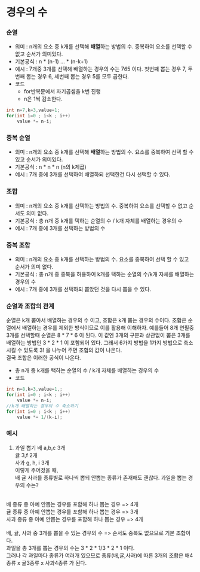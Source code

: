 # 경우의 수

### 순열 
- 의미 : n개의 요소 중 k개를 선택해 **배열**하는 방법의 수. 중복하여 요소를 선택할 수 없고 순서가 의미있다.
- 기본공식 : n * (n-1) ... * (n-k+1)
- 예시 : 7개중 3개를 선택해 배열하는 경우의 수는 7*6*5 이다. 첫번째 뽑는 경우 7, 두번째 뽑는 경우 6, 세번째 뽑는 경우 5를 모두 곱한다. 
- 코드
    - for반복문에서 자기곱셈을 k번 진행
    - n은 1씩 감소한다.
```java
int n=7,k=3,value=1;
for(int i=0 ; i<k ; i++)
    value *= n-i;
```
### 중복 순열 
- 의미 : n개의 요소 중 k개를 선택해 **배열**하는 방법의 수. 요소를 중복하여 선택 할 수 있고 순서가 의미있다.
- 기본공식 : n * n * n (n의 k제곱)
- 예시 : 7개 중에 3개를 선택하여 배열하되 선택한건 다시 선택할 수 있다.

### 조합 
- 의미 : n개의 요소 중 k개를 선택하는 방법의 수. 중복하여 요소를 선택할 수 없고 순서도 의미 없다.
- 기본공식 : 총 n개 중 k개를 택하는 순열의 수 / k개 자체를 배열하는 경우의 수 
- 예시 : 7개 중에 3개를 선택하는 방법의 수

### 중복 조합 
- 의미 : n개의 요소 중 k개를 선택하는 방법의 수. 요소를 중복하여 선택 할 수 있고 순서가 의미 없다.
- 기본공식 : 총 n개 중 중복을 허용하여 k개를 택하는 순열의 수/k개 자체를 배열하는 경우의 수
- 예시 : 7개 중에 3개를 선택하되 뽑았던 것을 다시 뽑을 수 있다.

### 순열과 조합의 관계
순열은 k개 뽑아서 배열하는 경우의 수 이고, 조합은 k개 뽑는 경우의 수이다. 조합은 순열에서 배열하는 경우를 제외한 방식이므로 이를 활용해 이해하자. 예를들어 8개 연필중 3개를 선택할때 순열은 8 * 7 * 6 이 된다. 이 값엔 3개의 구분과 상관없이 뽑은 3개를 배열하는 방법인 3 * 2 * 1 이 포함되어 있다. 그래서 6가지 방법을 1가지 방법으로 축소시킬 수 있도록 3! 을 나누어 주면 조합의 값이 나온다.<br>
결국 조합은 이러한 공식이 나온다. <br>
- 총 n개 중 k개를 택하는 순열의 수 / k개 자체를 배열하는 경우의 수 
- 코드
```java
int n=8,k=3,value=1,;
for(int i=0 ; i<k ; i++)
    value *= n-i;
//k개 배열하는 경우의 수 축소하기
for(int i=0 ; i<k ; i++)
    value *= 1/(k-i);

```

### 예시
1. 과일 뽑기
배 a,b,c 3개<br> 
귤 3,f 2개<br> 
사과 g, h, i 3개<br> 
이렇게 주어졌을 때,<br> 
배 귤 사과를 종류별로 하나씩 뽑되 안뽑는 종류가 존재해도 괜찮다. 과일을 뽑는 경우의 수는?<br> 
<br> 
배 종류 중 아예 안뽑는 경우를 포함해 하나 뽑는 경우 => 4개<br> 
귤 종류 중 아예 안뽑는 경우를 포함해 하나 뽑는 경우 => 3개<br> 
사과 종류 중 아예 안뽑는 경우를 포함해 하나 뽑는 경우 => 4개<br> 
<br> 
배, 귤, 사과 중 3개를 뽑을 수 있는 경우의 수 => 순서도 중복도 없으므로 기본 조합이다. <br> 
과일을 총 3개를 뽑는 경우의 수는 3 * 2 * 1/3 * 2 * 1 이다.<br> 
그러나 각 과일마다 종류가 여러개 있으므로 종류(배,귤,사과)에 따른 3개의 조합은 배4종류 x 귤3종류 x 사과4종류 가 된다.